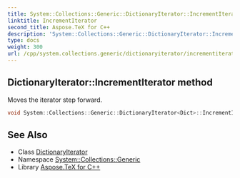 ```yaml
---
title: System::Collections::Generic::DictionaryIterator::IncrementIterator method
linktitle: IncrementIterator
second_title: Aspose.TeX for C++
description: 'System::Collections::Generic::DictionaryIterator::IncrementIterator method. Moves the iterator step forward in C++.'
type: docs
weight: 300
url: /cpp/system.collections.generic/dictionaryiterator/incrementiterator/
---
```

## DictionaryIterator::IncrementIterator method


Moves the iterator step forward.

```cpp
void System::Collections::Generic::DictionaryIterator<Dict>::IncrementIterator() override
```

## See Also

* Class [DictionaryIterator](../)
* Namespace [System::Collections::Generic](../../)
* Library [Aspose.TeX for C++](../../../)
